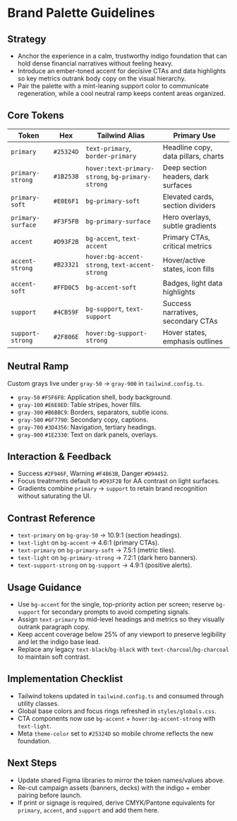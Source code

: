 # Brand Palette Guidelines

## Strategy
- Anchor the experience in a calm, trustworthy indigo foundation that can hold dense financial narratives without feeling heavy.
- Introduce an ember-toned accent for decisive CTAs and data highlights so key metrics outrank body copy on the visual hierarchy.
- Pair the palette with a mint-leaning support color to communicate regeneration, while a cool neutral ramp keeps content areas organized.

## Core Tokens
| Token | Hex | Tailwind Alias | Primary Use |
| --- | --- | --- | --- |
| `primary` | `#25324D` | `text-primary`, `border-primary` | Headline copy, data pillars, charts |
| `primary-strong` | `#1B253B` | `hover:text-primary-strong`, `bg-primary-strong` | Deep section headers, dark surfaces |
| `primary-soft` | `#E0E6F1` | `bg-primary-soft` | Elevated cards, section dividers |
| `primary-surface` | `#F3F5FB` | `bg-primary-surface` | Hero overlays, subtle gradients |
| `accent` | `#D93F2B` | `bg-accent`, `text-accent` | Primary CTAs, critical metrics |
| `accent-strong` | `#B23321` | `hover:bg-accent-strong`, `text-accent-strong` | Hover/active states, icon fills |
| `accent-soft` | `#FFD0C5` | `bg-accent-soft` | Badges, light data highlights |
| `support` | `#4CB59F` | `bg-support`, `text-support` | Success narratives, secondary CTAs |
| `support-strong` | `#2F806E` | `hover:bg-support-strong` | Hover states, emphasis outlines |

## Neutral Ramp
Custom grays live under `gray-50` → `gray-900` in `tailwind.config.ts`.

- `gray-50` `#F5F6F8`: Application shell, body background.
- `gray-100` `#E6E8ED`: Table stripes, hover fills.
- `gray-300` `#B6BBC9`: Borders, separators, subtle icons.
- `gray-500` `#6F7790`: Secondary copy, captions.
- `gray-700` `#3D4356`: Navigation, tertiary headings.
- `gray-900` `#1E2330`: Text on dark panels, overlays.

## Interaction & Feedback
- Success `#2F946F`, Warning `#F4B63B`, Danger `#D94452`.
- Focus treatments default to `#D93F2B` for AA contrast on light surfaces.
- Gradients combine `primary` → `support` to retain brand recognition without saturating the UI.

## Contrast Reference
- `text-primary` on `bg-gray-50` → 10.9:1 (section headings).
- `text-light` on `bg-accent` → 4.6:1 (primary CTAs).
- `text-primary` on `bg-primary-soft` → 7.5:1 (metric tiles).
- `text-light` on `bg-primary-strong` → 7.2:1 (dark hero banners).
- `text-support-strong` on `bg-support` → 4.9:1 (positive alerts).

## Usage Guidance
- Use `bg-accent` for the single, top-priority action per screen; reserve `bg-support` for secondary prompts to avoid competing signals.
- Assign `text-primary` to mid-level headings and metrics so they visually outrank paragraph copy.
- Keep accent coverage below 25% of any viewport to preserve legibility and let the indigo base lead.
- Replace any legacy `text-black`/`bg-black` with `text-charcoal`/`bg-charcoal` to maintain soft contrast.

## Implementation Checklist
- Tailwind tokens updated in `tailwind.config.ts` and consumed through utility classes.
- Global base colors and focus rings refreshed in `styles/globals.css`.
- CTA components now use `bg-accent` + `hover:bg-accent-strong` with `text-light`.
- Meta `theme-color` set to `#25324D` so mobile chrome reflects the new foundation.

## Next Steps
- Update shared Figma libraries to mirror the token names/values above.
- Re-cut campaign assets (banners, decks) with the indigo + ember pairing before launch.
- If print or signage is required, derive CMYK/Pantone equivalents for `primary`, `accent`, and `support` and add them here.
